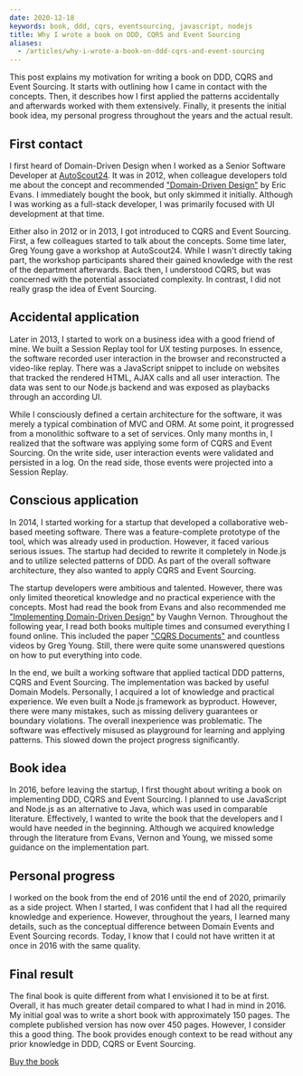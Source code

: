 ```yaml
---
date: 2020-12-18
keywords: book, ddd, cqrs, eventsourcing, javascript, nodejs
title: Why I wrote a book on DDD, CQRS and Event Sourcing
aliases: 
  - /articles/why-i-wrote-a-book-on-ddd-cqrs-and-event-sourcing
---
```


This post explains my motivation for writing a book on DDD, CQRS and Event Sourcing. It starts with outlining how I came in contact with the concepts. Then, it describes how I first applied the patterns accidentally and afterwards worked with them extensively. Finally, it presents the initial book idea, my personal progress throughout the years and the actual result. 

## First contact

I first heard of Domain-Driven Design when I worked as a Senior Software Developer at [AutoScout24](https://www.autoscout24.de/). It was in 2012, when colleague developers told me about the concept and recommended ["Domain-Driven Design"](https://www.goodreads.com/book/show/179133.Domain_Driven_Design) by Eric Evans. I immediately bought the book, but only skimmed it initially. Although I was working as a full-stack developer, I was primarily focused with UI development at that time.

Either also in 2012 or in 2013, I got introduced to CQRS and Event Sourcing. First, a few colleagues started to talk about the concepts. Some time later, Greg Young gave a workshop at AutoScout24. While I wasn't directly taking part, the workshop participants shared their gained knowledge with the rest of the department afterwards. Back then, I understood CQRS, but was concerned with the potential associated complexity. In contrast, I did not really grasp the idea of Event Sourcing.

## Accidental application

Later in 2013, I started to work on a business idea with a good friend of mine. We built a Session Replay tool for UX testing purposes. In essence, the software recorded user interaction in the browser and reconstructed a video-like replay. There was a JavaScript snippet to include on websites that tracked the rendered HTML, AJAX calls and all user interaction. The data was sent to our Node.js backend and was exposed as playbacks through an according UI. 

While I consciously defined a certain architecture for the software, it was merely a typical combination of MVC and ORM. At some point, it progressed from a monolithic software to a set of services. Only many months in, I realized that the software was applying some form of CQRS and Event Sourcing. On the write side, user interaction events were validated and persisted in a log. On the read side, those events were projected into a Session Replay. 

## Conscious application

In 2014, I started working for a startup that developed a collaborative web-based meeting software. There was a feature-complete prototype of the tool, which was already used in production. However, it faced various serious issues. The startup had decided to rewrite it completely in Node.js and to utilize selected patterns of DDD. As part of the overall software architecture, they also wanted to apply CQRS and Event Sourcing.

The startup developers were ambitious and talented. However, there was only limited theoretical knowledge and no practical experience with the concepts. Most had read the book from Evans and also recommended me ["Implementing Domain-Driven Design"](https://www.goodreads.com/book/show/15756865-implementing-domain-driven-design) by Vaughn Vernon. Throughout the following year, I read both books multiple times and consumed everything I found online. This included the paper ["CQRS Documents"](https://cqrs.files.wordpress.com/2010/11/cqrs_documents.pdf) and countless videos by Greg Young. Still, there were quite some unanswered questions on how to put everything into code.

In the end, we built a working software that applied tactical DDD patterns, CQRS and Event Sourcing. The implementation was backed by useful Domain Models. Personally, I acquired a lot of knowledge and practical experience. We even built a Node.js framework as byproduct. However, there were many mistakes, such as missing delivery guarantees or boundary violations. The overall inexperience was problematic. The software was effectively misused as playground for learning and applying patterns. This slowed down the project progress significantly.

## Book idea

In 2016, before leaving the startup, I first thought about writing a book on implementing DDD, CQRS and Event Sourcing. I planned to use JavaScript and Node.js as an alternative to Java, which was used in comparable literature. Effectively, I wanted to write the book that the developers and I would have needed in the beginning. Although we acquired knowledge through the literature from Evans, Vernon and Young, we missed some guidance on the implementation part. 

## Personal progress

I worked on the book from the end of 2016 until the end of 2020, primarily as a side project. When I started, I was confident that I had all the required knowledge and experience. However, throughout the years, I learned many details, such as the conceptual difference between Domain Events and Event Sourcing records. Today, I know that I could not have written it at once in 2016 with the same quality.

## Final result

The final book is quite different from what I envisioned it to be at first. Overall, it has much greater detail compared to what I had in mind in 2016. My initial goal was to write a short book with approximately 150 pages. The complete published version has now over 450 pages. However, I consider this a good thing. The book provides enough context to be read without any prior knowledge in DDD, CQRS or Event Sourcing.

[Buy the book](https://leanpub.com/implementing-ddd-cqrs-and-event-sourcing)